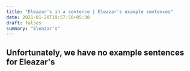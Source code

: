 ```yaml
---
title: "Eleazar's in a sentence | Eleazar's example sentences"
date: 2021-01-20T19:57:50+05:30
draft: falses
summary: "Eleazar's"
---
```

## Unfortunately, we have no example sentences for Eleazar's                 
